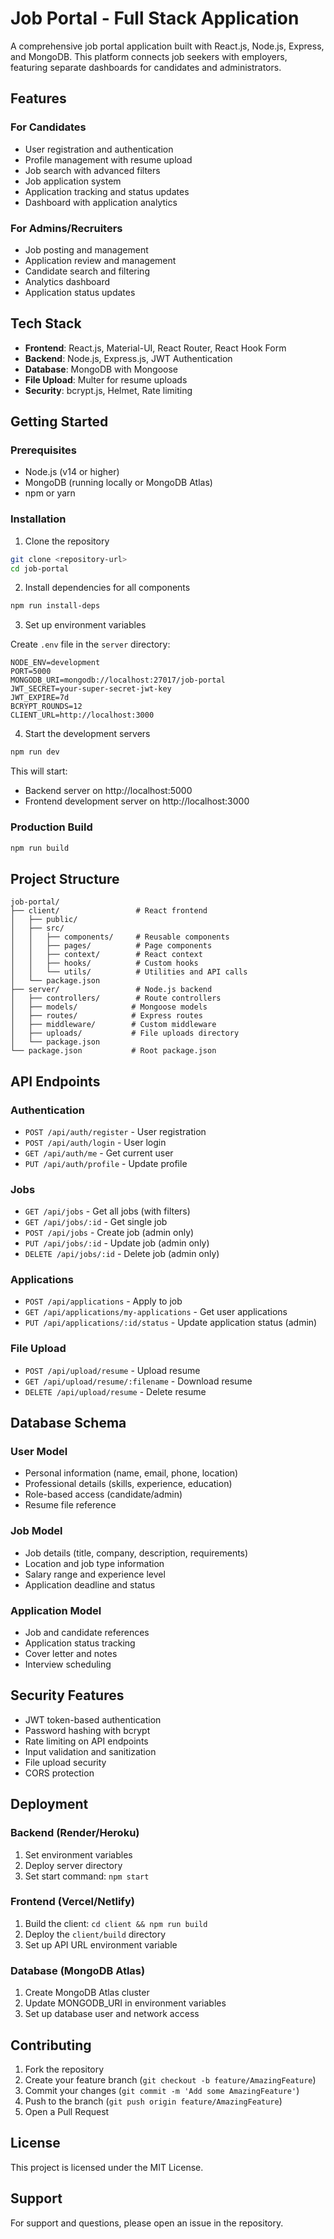 # Job Portal - Full Stack Application

A comprehensive job portal application built with React.js, Node.js, Express, and MongoDB. This platform connects job seekers with employers, featuring separate dashboards for candidates and administrators.

## Features

### For Candidates
- User registration and authentication
- Profile management with resume upload
- Job search with advanced filters
- Job application system
- Application tracking and status updates
- Dashboard with application analytics

### For Admins/Recruiters
- Job posting and management
- Application review and management
- Candidate search and filtering
- Analytics dashboard
- Application status updates

## Tech Stack

- **Frontend**: React.js, Material-UI, React Router, React Hook Form
- **Backend**: Node.js, Express.js, JWT Authentication
- **Database**: MongoDB with Mongoose
- **File Upload**: Multer for resume uploads
- **Security**: bcrypt.js, Helmet, Rate limiting

## Getting Started

### Prerequisites
- Node.js (v14 or higher)
- MongoDB (running locally or MongoDB Atlas)
- npm or yarn

### Installation

1. Clone the repository
```bash
git clone <repository-url>
cd job-portal
```

2. Install dependencies for all components
```bash
npm run install-deps
```

3. Set up environment variables

Create `.env` file in the `server` directory:
```
NODE_ENV=development
PORT=5000
MONGODB_URI=mongodb://localhost:27017/job-portal
JWT_SECRET=your-super-secret-jwt-key
JWT_EXPIRE=7d
BCRYPT_ROUNDS=12
CLIENT_URL=http://localhost:3000
```

4. Start the development servers
```bash
npm run dev
```

This will start:
- Backend server on http://localhost:5000
- Frontend development server on http://localhost:3000

### Production Build

```bash
npm run build
```

## Project Structure

```
job-portal/
├── client/                 # React frontend
│   ├── public/
│   ├── src/
│   │   ├── components/     # Reusable components
│   │   ├── pages/          # Page components
│   │   ├── context/        # React context
│   │   ├── hooks/          # Custom hooks
│   │   └── utils/          # Utilities and API calls
│   └── package.json
├── server/                 # Node.js backend
│   ├── controllers/        # Route controllers
│   ├── models/            # Mongoose models
│   ├── routes/            # Express routes
│   ├── middleware/        # Custom middleware
│   ├── uploads/           # File uploads directory
│   └── package.json
└── package.json           # Root package.json
```

## API Endpoints

### Authentication
- `POST /api/auth/register` - User registration
- `POST /api/auth/login` - User login
- `GET /api/auth/me` - Get current user
- `PUT /api/auth/profile` - Update profile

### Jobs
- `GET /api/jobs` - Get all jobs (with filters)
- `GET /api/jobs/:id` - Get single job
- `POST /api/jobs` - Create job (admin only)
- `PUT /api/jobs/:id` - Update job (admin only)
- `DELETE /api/jobs/:id` - Delete job (admin only)

### Applications
- `POST /api/applications` - Apply to job
- `GET /api/applications/my-applications` - Get user applications
- `PUT /api/applications/:id/status` - Update application status (admin)

### File Upload
- `POST /api/upload/resume` - Upload resume
- `GET /api/upload/resume/:filename` - Download resume
- `DELETE /api/upload/resume` - Delete resume

## Database Schema

### User Model
- Personal information (name, email, phone, location)
- Professional details (skills, experience, education)
- Role-based access (candidate/admin)
- Resume file reference

### Job Model
- Job details (title, company, description, requirements)
- Location and job type information
- Salary range and experience level
- Application deadline and status

### Application Model
- Job and candidate references
- Application status tracking
- Cover letter and notes
- Interview scheduling

## Security Features

- JWT token-based authentication
- Password hashing with bcrypt
- Rate limiting on API endpoints
- Input validation and sanitization
- File upload security
- CORS protection

## Deployment

### Backend (Render/Heroku)
1. Set environment variables
2. Deploy server directory
3. Set start command: `npm start`

### Frontend (Vercel/Netlify)
1. Build the client: `cd client && npm run build`
2. Deploy the `client/build` directory
3. Set up API URL environment variable

### Database (MongoDB Atlas)
1. Create MongoDB Atlas cluster
2. Update MONGODB_URI in environment variables
3. Set up database user and network access

## Contributing

1. Fork the repository
2. Create your feature branch (`git checkout -b feature/AmazingFeature`)
3. Commit your changes (`git commit -m 'Add some AmazingFeature'`)
4. Push to the branch (`git push origin feature/AmazingFeature`)
5. Open a Pull Request

## License

This project is licensed under the MIT License.

## Support

For support and questions, please open an issue in the repository.